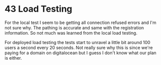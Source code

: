# 43 Load Testing

For the local test I seem to be getting all connection refused errors and I'm not sure why. The pathing is accurate and same with the registration information. So not much was learned from the local load testing.

For deployed load testing the tests start to unravel a little bit around 100 users a second every 20 seconds. Not really sure why this is since we're paying for a domain on digitalocean but I guess I don't know what our plan is either.